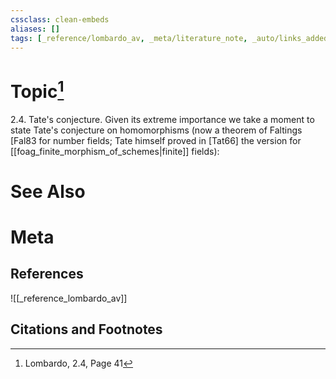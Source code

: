 ```yaml
---
cssclass: clean-embeds
aliases: []
tags: [_reference/lombardo_av, _meta/literature_note, _auto/links_added, _meta/TODO/change_title, _meta/narrative]
---
```

# Topic[^1]
2.4. Tate's conjecture. Given its extreme importance we take a moment to state Tate's conjecture on homomorphisms (now a theorem of Faltings [Fal83 for number fields; Tate himself proved in [Tat66] the version for [[foag_finite_morphism_of_schemes|finite]] fields):


# See Also

# Meta
## References
![[_reference_lombardo_av]]

## Citations and Footnotes
[^1]: Lombardo, 2.4, Page 41
